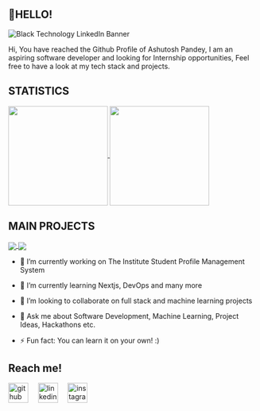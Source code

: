 ## 👋HELLO!

![Black Technology LinkedIn Banner](https://github.com/Ashutoshpandey29/Ashutoshpandey29/assets/121280475/9a2a56d9-0f60-4fbe-9700-ebbc2fad7476)

Hi, You have reached the Github Profile of Ashutosh Pandey, I am an aspiring software developer and looking for Internship opportunities, Feel free to have a look at my tech stack and projects.

## STATISTICS

<!-- [![Anurag's GitHub stats](https://github-readme-stats.vercel.app/api?username=Ashutoshpandey29&show_icons=true&theme=dark)](https://github.com/anuraghazra/github-readme-stats)

[![Top Langs](https://github-readme-stats.vercel.app/api/top-langs/?username=Ashutoshpandey29&layout=donut&theme=dark)](https://github.com/anuraghazra/github-readme-stats) -->

<a href="https://github.com/anuraghazra/github-readme-stats">
  <img height=200 align="center" src="https://github-readme-stats.vercel.app/api?username=Ashutoshpandey29&show_icons=true&theme=dark" />
</a>
<a href="https://github.com/anuraghazra/convoychat">
  <img height=200 align="center" src="https://github-readme-stats.vercel.app/api/top-langs?username=Ashutoshpandey29&layout=donut&langs_count=8&card_width=320&show_icons=true&theme=dark" />
</a>

## MAIN PROJECTS

<!--[![Readme Card](https://github-readme-stats.vercel.app/api/pin/?username=Ashutoshpandey29&repo=WBAN_HEALTHCARE&theme=dark)](https://github.com/anuraghazra/github-readme-stats)

[![Readme Card](https://github-readme-stats.vercel.app/api/pin/?username=Ashutoshpandey29&repo=English_to_SQL_converter&theme=dark)](https://github.com/anuraghazra/github-readme-stats)-->

<a href="https://github.com/anuraghazra/github-readme-stats">
  <img align="center" src="https://github-readme-stats.vercel.app/api/pin/?username=Ashutoshpandey29&repo=WBAN_HEALTHCARE&theme=dark" />
</a>
<a href="https://github.com/anuraghazra/convoychat">
  <img align="center" src="https://github-readme-stats.vercel.app/api/pin/?username=Ashutoshpandey29&repo=English_to_SQL_converter&theme=dark" />
</a>


- 🔭 I’m currently working on The Institute Student Profile Management System
  
- 🌱 I’m currently learning Nextjs, DevOps and many more
  
- 👯 I’m looking to collaborate on full stack and machine learning projects

- 💬 Ask me about Software Development, Machine Learning, Project Ideas, Hackathons etc.
  
- ⚡ Fun fact: You can learn it on your own! :)

## Reach me!
[<img src='https://cdn.jsdelivr.net/npm/simple-icons@3.0.1/icons/github.svg' alt='github' height='40'>](https://github.com/Ashutoshpandey29)
&nbsp;&nbsp;&nbsp;
[<img src='https://cdn.jsdelivr.net/npm/simple-icons@3.0.1/icons/linkedin.svg' alt='linkedin' height='40'>](https://www.linkedin.com/in/ashutosh-pandey-2780211b4/)
&nbsp;&nbsp;&nbsp;
[<img src='https://cdn.jsdelivr.net/npm/simple-icons@3.0.1/icons/instagram.svg' alt='instagram' height='40'>](https://www.instagram.com/ashutosh_pandey29/)



